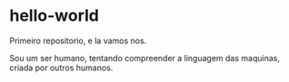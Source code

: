 # hello-world
Primeiro repositorio, e la vamos nos.

Sou um ser humano, tentando compreender a linguagem das maquinas, criada por outros humanos.
